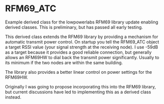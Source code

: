 # RFM69_ATC
Example derived class for the lowpowerlabs RFM69 library update enabling derived classes.  This is preliminary, but has passed all early testing.

This derived class extends the RFM69 library by providing a mechanism for automatic transmit power control.  On startup you tell the RFM69_ATC object a target RSSI value (your signal strength at the receiving node).  I use -59dB as a target because it provides a good reliable connection, but generally allows an RFM69HW to dial back the transmit power significantly.  Usually to its minimum if the two nodes are within the same building.

The library also provides a better linear control on power settings for the RFM69HW.

Originally I was going to propose incorporating this into the RFM69 library, but current discussions have led to implementing this as a derived class instead.
